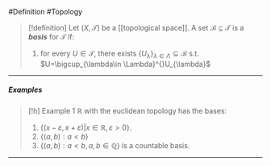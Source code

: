 #Definition #Topology 

> [!definition]
> Let $(X,\mathcal{T})$ be a [[topological space]]. A set $\mathcal{B}\subseteq \mathcal{T}$ is a ***basis*** for $\mathcal{T}$ if: 
> 1. for every $U\in \mathcal{T}$, there exists $\{ U_{\lambda} \}_{\lambda\in \Lambda}\subseteq \mathcal{B}$ s.t. $U=\bigcup_{\lambda\in \Lambda}^{}U_{\lambda}$
---
##### Examples
> [!h] Example 1
> $\mathbb{R}$ with the euclidean topology has the bases:
> 1. $\{ (x-\varepsilon,x+\varepsilon)|x\in \mathbb{R},\varepsilon>0 \}$.
> 2. $\{ (a,b):a<b \}$
> 3. $\{ (a,b) :a<b,a,b\in \mathbb{Q}\}$ is a countable basis.
---
